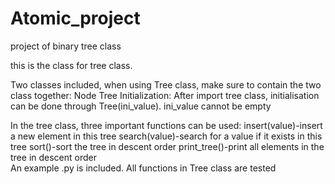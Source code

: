 # Atomic_project
project of binary tree class

this is the class for tree class.

Two classes included, when using Tree class, make sure to contain the two class together:
	Node 
	Tree
Initialization:
	After import tree class, initialisation can be done  through Tree(ini_value). ini_value cannot be empty

In the tree class, three important functions can be used:
	insert(value)-insert a new element in this tree
	search(value)-search for a value if it exists in this tree
	sort()-sort the tree in descent order
	print_tree()-print all elements in the tree in descent order		
An example .py is included. All functions in Tree class are tested


